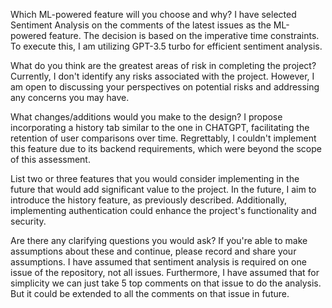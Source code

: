 Which ML-powered feature will you choose and why?
I have selected Sentiment Analysis on the comments of the latest issues as the ML-powered feature. The decision is based on the imperative time constraints. To execute this, I am utilizing GPT-3.5 turbo for efficient sentiment analysis.

What do you think are the greatest areas of risk in completing the project?
Currently, I don't identify any risks associated with the project. However, I am open to discussing your perspectives on potential risks and addressing any concerns you may have.

What changes/additions would you make to the design?
I propose incorporating a history tab similar to the one in CHATGPT, facilitating the retention of user comparisons over time. Regrettably, I couldn't implement this feature due to its backend requirements, which were beyond the scope of this assessment.

List two or three features that you would consider implementing in the future that would add significant value to the project.
In the future, I aim to introduce the history feature, as previously described. Additionally, implementing authentication could enhance the project's functionality and security.

Are there any clarifying questions you would ask? If you're able to make assumptions about these and continue, please record and share your assumptions.
I have assumed that sentiment analysis is required on one issue of the repository, not all issues. Furthermore, I have assumed that for simplicity we can just take 5 top comments on that issue to do the analysis. But it could be extended to all the comments on that issue in future.
